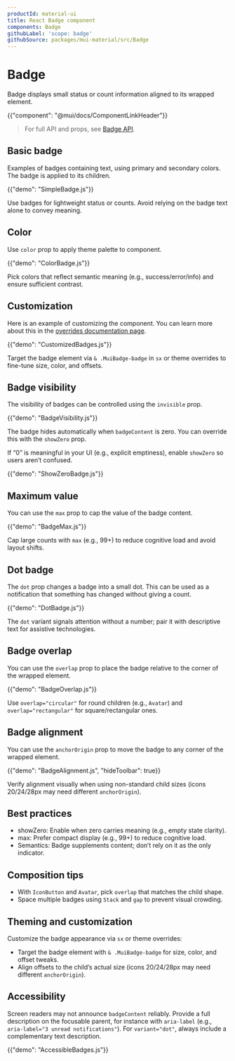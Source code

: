 ```yaml
---
productId: material-ui
title: React Badge component
components: Badge
githubLabel: 'scope: badge'
githubSource: packages/mui-material/src/Badge
---
```


# Badge

<p class="description">Badge displays small status or count information aligned to its wrapped element.</p>

{{"component": "@mui/docs/ComponentLinkHeader"}}

> For full API and props, see [Badge API](/material-ui/api/badge/).

## Basic badge

Examples of badges containing text, using primary and secondary colors. The badge is applied to its children.

{{"demo": "SimpleBadge.js"}}

Use badges for lightweight status or counts. Avoid relying on the badge text alone to convey meaning.

## Color

Use `color` prop to apply theme palette to component.

{{"demo": "ColorBadge.js"}}

Pick colors that reflect semantic meaning (e.g., success/error/info) and ensure sufficient contrast.

## Customization

Here is an example of customizing the component.
You can learn more about this in the [overrides documentation page](/material-ui/customization/how-to-customize/).

{{"demo": "CustomizedBadges.js"}}

Target the badge element via `& .MuiBadge-badge` in `sx` or theme overrides to fine-tune size, color, and offsets.

## Badge visibility

The visibility of badges can be controlled using the `invisible` prop.

{{"demo": "BadgeVisibility.js"}}

The badge hides automatically when `badgeContent` is zero. You can override this with the `showZero` prop.

If “0” is meaningful in your UI (e.g., explicit emptiness), enable `showZero` so users aren’t confused.

{{"demo": "ShowZeroBadge.js"}}

## Maximum value

You can use the `max` prop to cap the value of the badge content.

{{"demo": "BadgeMax.js"}}

Cap large counts with `max` (e.g., 99+) to reduce cognitive load and avoid layout shifts.

## Dot badge

The `dot` prop changes a badge into a small dot. This can be used as a notification that something has changed without giving a count.

{{"demo": "DotBadge.js"}}

The `dot` variant signals attention without a number; pair it with descriptive text for assistive technologies.

## Badge overlap

You can use the `overlap` prop to place the badge relative to the corner of the wrapped element.

{{"demo": "BadgeOverlap.js"}}

Use `overlap="circular"` for round children (e.g., `Avatar`) and `overlap="rectangular"` for square/rectangular ones.

## Badge alignment

You can use the `anchorOrigin` prop to move the badge to any corner of the wrapped element.

{{"demo": "BadgeAlignment.js", "hideToolbar": true}}

Verify alignment visually when using non-standard child sizes (icons 20/24/28px may need different `anchorOrigin`).

## Best practices

- showZero: Enable when zero carries meaning (e.g., empty state clarity).
- max: Prefer compact display (e.g., 99+) to reduce cognitive load.
- Semantics: Badge supplements content; don’t rely on it as the only indicator.

## Composition tips

- With `IconButton` and `Avatar`, pick `overlap` that matches the child shape.
- Space multiple badges using `Stack` and `gap` to prevent visual crowding.

## Theming and customization

Customize the badge appearance via `sx` or theme overrides:
- Target the badge element with `& .MuiBadge-badge` for size, color, and offset tweaks.
- Align offsets to the child’s actual size (icons 20/24/28px may need different `anchorOrigin`).

## Accessibility

Screen readers may not announce `badgeContent` reliably. Provide a full description on the focusable parent, for instance with `aria-label` (e.g., `aria-label="3 unread notifications"`). For `variant="dot"`, always include a complementary text description.

{{"demo": "AccessibleBadges.js"}}
